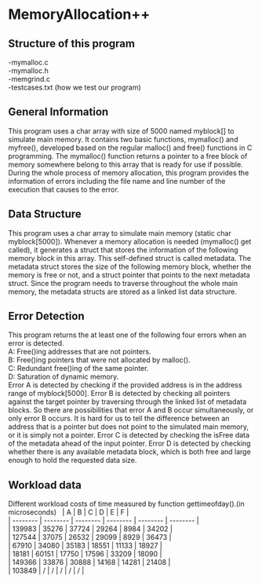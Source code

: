 # MemoryAllocation++
##  Structure of this program
-mymalloc.c  
-mymalloc.h  
-memgrind.c  
-testcases.txt (how we test our program)
## General Information
This program uses a char array with size of 5000 named myblock[] to simulate
main memory. It contains two basic functions, mymalloc() and myfree(), developed
based on the regular malloc() and free() functions in C programming. The mymalloc()
function returns a pointer to a free block of memory somewhere belong to this array
that is ready for use if possible. During the whole process of memory allocation, this
program provides the information of errors including the file name and line number of
the execution that causes to the error.
## Data Structure
This program uses a char array to simulate main memory (static char
myblock[5000]). Whenever a memory allocation is needed (mymalloc() get called), it
generates a struct that stores the information of the following memory block in this
array. This self-defined struct is called metadata. The metadata struct stores the size of
the following memory block, whether the memory is free or not, and a struct pointer
that points to the next metadata struct. Since the program needs to traverse throughout
the whole main memory, the metadata structs are stored as a linked list data structure.
## Error Detection
This program returns the at least one of the following four errors when an error is
detected.  
A: Free()ing addresses that are not pointers.  
B: Free()ing pointers that were not allocated by malloc().  
C: Redundant free()ing of the same pointer.  
D: Saturation of dynamic memory.  
Error A is detected by checking if the provided address is in the address range of
myblock[5000]. Error B is detected by checking all pointers against the target pointer
by traversing through the linked list of metadata blocks. So there are possibilities that
error A and B occur simultaneously, or only error B occurs. It is hard for us to tell the
difference between an address that is a pointer but does not point to the simulated
main memory, or it is simply not a pointer. Error C is detected by checking the isFree
data of the metadata ahead of the input pointer. Error D is detected by checking
whether there is any available metadata block, which is both free and large enough to
hold the requested data size.
##  Workload data
Different workload costs of time measured by function gettimeofday().(in microseconds)  
| A | B | C | D | E | F |  
| -------- | -------- | -------- | -------- | -------- | -------- |  
| 139983 | 35276 | 37724 | 29264 | 8984 | 34202 |  
| 127544 | 37075 | 26532 | 29099 | 8929 | 36473 |  
| 67910 | 34080 | 35183 | 18551 | 11133 | 18927 |  
| 18181 | 60151 | 17750 | 17596 | 33209 | 18090 |  
| 149366 | 33876 | 30888 | 14168 | 14281 | 21408 |  
| 103849 | / | / | / | / | / |  
